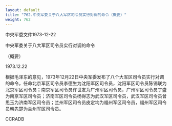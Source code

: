 ```yaml
---
layout: default
title: "762.中央军委关于八大军区司令员实行对调的命令（概要）"
weight: 762
---
```


中央军委文件1973-12-22

中央军委关于八大军区司令员实行对调的命令

（概要）

1973.12.22

根据毛泽东的意见，1973年12月22日中央军委发布了八个大军区司令员实行对调的命令，任命北京军区司令员李德生为沈阳军区司令员，沈阳军区司令员陈锡联为北京军区司令员；南京军区司令员许世友为广州军区司令员，广州军区司令员丁盛为南京军区司令员；济南军区司令员杨得志为武汉军区司令员，武汉军区司令员曾思玉为济南军区司令员；兰州军区司令员皮定均为福州军区司令员，福州军区司令员韩先楚为兰州军区司令员。

CCRADB

